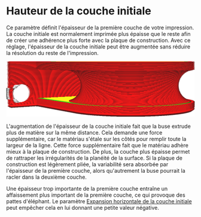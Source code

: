 Hauteur de la couche initiale
===

Ce paramètre définit l'épaisseur de la première couche de votre impression. La couche initiale est normalement imprimée plus épaisse que le reste afin de créer une adhérence plus forte avec la plaque de construction. Avec ce réglage, l'épaisseur de la couche initiale peut être augmentée sans réduire la résolution du reste de l'impression.

![La couche initiale est plus épaisse que le reste des couches](../../../articles/images/layer_height_0.png)

L'augmentation de l'épaisseur de la couche initiale fait que la buse extrude plus de matière sur la même distance. Cela demande une force supplémentaire, car le matériau s'étale sur les côtés pour remplir toute la largeur de la ligne. Cette force supplémentaire fait que le matériau adhère mieux à la plaque de construction. De plus, la couche plus épaisse permet de rattraper les irrégularités de la planéité de la surface. Si la plaque de construction est légèrement pliée, la variabilité sera absorbée par l'épaisseur de la première couche, alors qu'autrement la buse pourrait la racler dans la deuxième couche.

Une épaisseur trop importante de la première couche entraîne un affaissement plus important de la première couche, ce qui provoque des pattes d'éléphant. Le paramètre [Expansion horizontale de la couche initiale](../shell/xy_offset_layer_0.md) peut empêcher cela en lui donnant une petite valeur négative.
